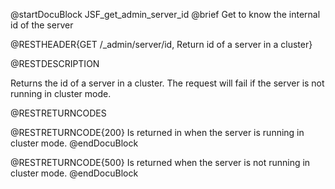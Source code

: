 
@startDocuBlock JSF_get_admin_server_id
@brief Get to know the internal id of the server

@RESTHEADER{GET /_admin/server/id, Return id of a server in a cluster}

@RESTDESCRIPTION

Returns the id of a server in a cluster. The request will fail if the
server is not running in cluster mode.

@RESTRETURNCODES

@RESTRETURNCODE{200}
Is returned in when the server is running in cluster mode.
@endDocuBlock

@RESTRETURNCODE{500}
Is returned when the server is not running in cluster mode.
@endDocuBlock

